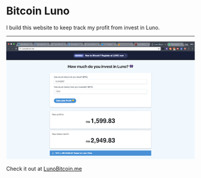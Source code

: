 # Bitcoin Luno

I build this website to keep track my profit from invest in Luno. 
***
![Example of Application](https://github.com/jakzaizzat/Bitcoin-Luno/blob/master/screenshot.png "Example of Application")

Check it out at [LunoBitcoin.me](http://lunobitcoin.me)